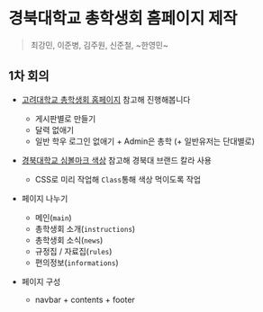# 경북대학교 총학생회 홈페이지 제작
> 최강민, 이준병, 김주원, 신준철, ~한영민~

## 1차 회의

* [고려대학교 총학생회 홈페이지](http://koreastudent.kr/) 참고해 진행해봅니다  
    - 게시판별로 만들기
    - 달력 없애기
    - 일반 학우 로그인 없애기 + Admin은 총학 (+ 일반유저는 단대별로)

* [경북대학교 심볼마크 색상](https://www.knu.ac.kr/wbbs/) 참고해 경북대 브랜드 칼라 사용
    - CSS로 미리 작업해 `Class`통해 색상 먹이도록 작업

* 페이지 나누기
    - 메인(`main`)
    - 총학생회 소개(`instructions`)
    - 총학생회 소식(`news`)
    - 규정집 / 자료집(`rules`)
    - 편의정보(`informations`)
* 페이지 구성
    - navbar + contents + footer    
